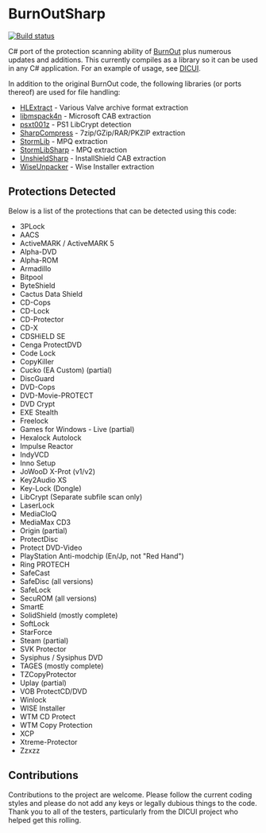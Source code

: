 # BurnOutSharp

[![Build status](https://ci.appveyor.com/api/projects/status/gmdft5bk1h8a1c31?svg=true)](https://ci.appveyor.com/project/mnadareski/burnoutsharp)

C# port of the protection scanning ability of [BurnOut](http://burnout.sourceforge.net/) plus numerous updates and additions. This currently compiles as a library so it can be used in any C# application. For an example of usage, see [DICUI](https://github.com/reignstumble/DICUI).

In addition to the original BurnOut code, the following libraries (or ports thereof) are used for file handling:

- [HLExtract](https://github.com/Rupan/HLLib) - Various Valve archive format extraction
- [libmspack4n](https://github.com/activescott/libmspack4n) - Microsoft CAB extraction
- [psxt001z](https://github.com/Dremora/psxt001z) - PS1 LibCrypt detection
- [SharpCompress](https://github.com/adamhathcock/sharpcompress) - 7zip/GZip/RAR/PKZIP extraction
- [StormLib](https://github.com/ladislav-zezula/StormLib) - MPQ extraction
- [StormLibSharp](https://github.com/robpaveza/stormlibsharp) - MPQ extraction
- [UnshieldSharp](https://github.com/mnadareski/UnshieldSharp) - InstallShield CAB extraction
- [WiseUnpacker](https://github.com/mnadareski/WiseUnpacker) - Wise Installer extraction

## Protections Detected

Below is a list of the protections that can be detected using this code:

- 3PLock
- AACS
- ActiveMARK / ActiveMARK 5
- Alpha-DVD
- Alpha-ROM
- Armadillo
- Bitpool
- ByteShield
- Cactus Data Shield
- CD-Cops
- CD-Lock
- CD-Protector
- CD-X
- CDSHiELD SE
- Cenga ProtectDVD
- Code Lock
- CopyKiller
- Cucko (EA Custom) (partial)
- DiscGuard
- DVD-Cops
- DVD-Movie-PROTECT
- DVD Crypt
- EXE Stealth
- Freelock
- Games for Windows - Live (partial)
- Hexalock Autolock
- Impulse Reactor
- IndyVCD
- Inno Setup
- JoWooD X-Prot (v1/v2)
- Key2Audio XS
- Key-Lock (Dongle)
- LibCrypt (Separate subfile scan only)
- LaserLock
- MediaCloQ
- MediaMax CD3
- Origin (partial)
- ProtectDisc
- Protect DVD-Video
- PlayStation Anti-modchip (En/Jp, not "Red Hand")
- Ring PROTECH
- SafeCast
- SafeDisc (all versions)
- SafeLock
- SecuROM (all versions)
- SmartE
- SolidShield (mostly complete)
- SoftLock
- StarForce
- Steam (partial)
- SVK Protector
- Sysiphus / Sysiphus DVD
- TAGES (mostly complete)
- TZCopyProtector
- Uplay (partial)
- VOB ProtectCD/DVD
- Winlock
- WISE Installer
- WTM CD Protect
- WTM Copy Protection
- XCP
- Xtreme-Protector
- Zzxzz

## Contributions

Contributions to the project are welcome. Please follow the current coding styles and please do not add any keys or legally dubious things to the code. Thank you to all of the testers, particularly from the DICUI project who helped get this rolling.

